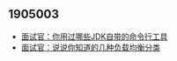 ## 1905003
- [面试官：你用过哪些JDK自带的命令行工具](https://juejin.im/post/5ccbd09af265da037129ada0)
- [面试官：说说你知道的几种负载均衡分类](https://juejin.im/post/5ccaaf0af265da035e213490)
